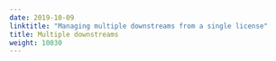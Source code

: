 ```yaml
---
date: 2019-10-09
linktitle: "Managing multiple downstreams from a single license"
title: Multiple downstreams
weight: 10030
---
```

